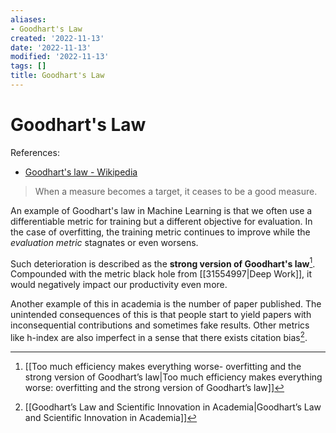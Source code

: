 ```yaml
---
aliases:
- Goodhart's Law
created: '2022-11-13'
date: '2022-11-13'
modified: '2022-11-13'
tags: []
title: Goodhart's Law
---
```


# Goodhart's Law

References:
- [Goodhart's law - Wikipedia](https://en.wikipedia.org/wiki/Goodhart%27s_law)

> When a measure becomes a target, it ceases to be a good measure.

An example of Goodhart's law in Machine Learning is that we often use a differentiable metric for training but a different objective for evaluation. In the case of overfitting, the training metric continues to improve while the *evaluation metric* stagnates or even worsens.

Such deterioration is described as the **strong version of Goodhart's law**[^1]. Compounded with the metric black hole from [[31554997|Deep Work]], it would negatively impact our productivity even more.

Another example of this in academia is the number of paper published. The unintended consequences of this is that people start to yield papers with inconsequential contributions and sometimes fake results. Other metrics like h-index are also imperfect in a sense that there exists citation bias[^2].

[^1]: [[Too much efficiency makes everything worse- overfitting and the strong version of Goodhart’s law|Too much efficiency makes everything worse: overfitting and the strong version of Goodhart’s law]]
[^2]: [[Goodhart’s Law and Scientific Innovation in Academia|Goodhart’s Law and Scientific Innovation in Academia]]